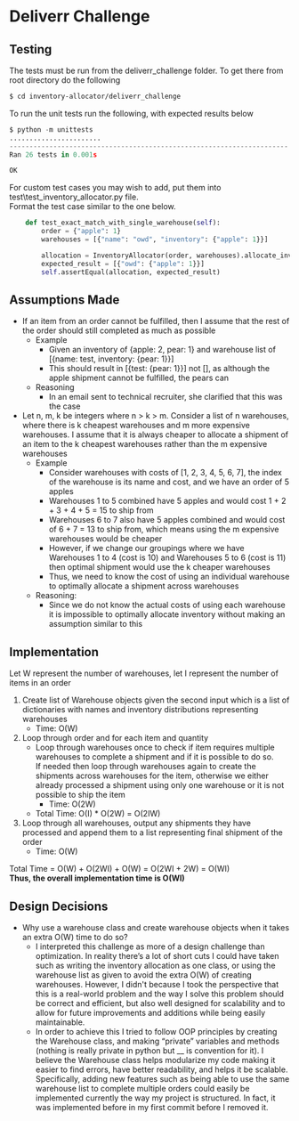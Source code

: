 # Deliverr Challenge

## Testing

The tests must be run from the deliverr_challenge folder.
To get there from root directory do the following

```sh
$ cd inventory-allocator/deliverr_challenge
```

To run the unit tests run the following, with expected results below

```python
$ python -m unittests
.......................
----------------------------------------------------------------------
Ran 26 tests in 0.001s

OK
```

For custom test cases you may wish to add, put them into test\test_inventory_allocator.py file.<br/>
Format the test case similar to the one below.

```python
    def test_exact_match_with_single_warehouse(self):
        order = {"apple": 1}
        warehouses = [{"name": "owd", "inventory": {"apple": 1}}]

        allocation = InventoryAllocator(order, warehouses).allocate_inventory()
        expected_result = [{"owd": {"apple": 1}}]
        self.assertEqual(allocation, expected_result)
```

## Assumptions Made

- If an item from an order cannot be fulfilled, then I assume that the rest of the order should still completed as much as possible
  - Example
    - Given an inventory of {apple: 2, pear: 1} and warehouse list of [{name: test, inventory: {pear: 1}}]
    - This should result in [{test: {pear: 1}}] not [], as although the apple shipment cannot be fulfilled, the pears can
  - Reasoning
    - In an email sent to technical recruiter, she clarified that this was the case
- Let n, m, k be integers where n > k > m. Consider a list of n warehouses, where there is k cheapest warehouses and m more expensive warehouses. I assume that it is always cheaper to allocate a shipment of an item to the k cheapest warehouses rather than the m expensive warehouses
  - Example
    - Consider warehouses with costs of [1, 2, 3, 4, 5, 6, 7], the index of the warehouse is its name and cost, and we have an order of 5 apples
    - Warehouses 1 to 5 combined have 5 apples and would cost 1 + 2 + 3 + 4 + 5 = 15 to ship from
    - Warehouses 6 to 7 also have 5 apples combined and would cost of 6 + 7 = 13 to ship from, which means using the m expensive warehouses would be cheaper
    - However, if we change our groupings where we have Warehouses 1 to 4 (cost is 10) and Warehouses 5 to 6 (cost is 11) then optimal shipment would use the k cheaper warehouses
    - Thus, we need to know the cost of using an individual warehouse to optimally allocate a shipment across warehouses
  - Reasoning:
    - Since we do not know the actual costs of using each warehouse it is impossible to optimally allocate inventory without making an assumption similar to this

## Implementation

Let W represent the number of warehouses, let I represent the number of items in an order

1. Create list of Warehouse objects given the second input which is a list of dictionaries with names and inventory distributions representing warehouses
   - Time: O(W)
2. Loop through order and for each item and quantity
   - Loop through warehouses once to check if item requires multiple warehouses to complete a shipment and if it is possible to do so.<br/> If needed then loop through warehouses again to create the shipments across warehouses for the item, otherwise we either already processed a shipment using only one warehouse or it is not possible to ship the item
     - Time: O(2W)
   - Total Time: O(I) \* O(2W) = O(2IW)
3. Loop through all warehouses, output any shipments they have processed and append them to a list representing final shipment of the order
   - Time: O(W)

Total Time = O(W) + O(2WI) + O(W) = O(2WI + 2W) = O(WI)<br/>
**Thus, the overall implementation time is O(WI)**

## Design Decisions

- Why use a warehouse class and create warehouse objects when it takes an extra O(W) time to do so?
  - I interpreted this challenge as more of a design challenge than optimization. In reality there’s a lot of short cuts I could have taken such as writing the inventory allocation as one class, or using the warehouse list as given to avoid the extra O(W) of creating warehouses. However, I didn't because I took the perspective that this is a real-world problem and the way I solve this problem should be correct and efficient, but also well designed for scalability and to allow for future improvements and additions while being easily maintainable.
  - In order to achieve this I tried to follow OOP principles by creating the Warehouse class, and making “private” variables and methods (nothing is really private in python but \_\_ is convention for it). I believe the Warehouse class helps modularize my code making it easier to find errors, have better readability, and helps it be scalable. Specifically, adding new features such as being able to use the same warehouse list to complete multiple orders could easily be implemented currently the way my project is structured. In fact, it was implemented before in my first commit before I removed it.
